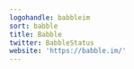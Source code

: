 ```yaml
---
logohandle: babbleim
sort: babble
title: Babble
twitter: BabbleStatus
website: 'https://babble.im/'
---
```

